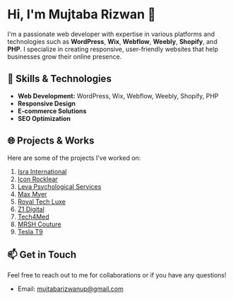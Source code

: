 # Hi, I'm Mujtaba Rizwan 👋

I'm a passionate web developer with expertise in various platforms and technologies such as **WordPress**, **Wix**, **Webflow**, **Weebly**, **Shopify**, and **PHP**. I specialize in creating responsive, user-friendly websites that help businesses grow their online presence.

## 🚀 Skills & Technologies
- **Web Development:** WordPress, Wix, Webflow, Weebly, Shopify, PHP
- **Responsive Design**
- **E-commerce Solutions**
- **SEO Optimization**

## 🌐 Projects & Works
Here are some of the projects I've worked on:

1. [Isra International](https://israintl.com/)
2. [Icon Rocklear](https://iconrocklear.com/)
3. [Leva Psychological Services](https://levapsych.com/)
4. [Max Myer](https://maxmyer.com.au/)
5. [Royal Tech Luxe](https://royaltechluxe.com/)
6. [Z1 Digital](https://www.z1.digital/)
7. [Tech4Med](https://www.tech4med.pt/)
8. [MRSH Couture](https://mrshcouture.com/)
9. [Tesla T9](https://waqaskhuram97.wixstudio.io/t9tesla)

## 📫 Get in Touch
Feel free to reach out to me for collaborations or if you have any questions!

- Email: mujtabarizwanup@gmail.com
